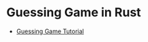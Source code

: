 # Guessing Game in Rust
* [Guessing Game Tutorial](https://doc.rust-lang.org/book/ch02-00-guessing-game-tutorial.html)
